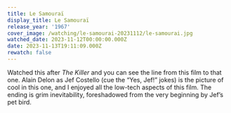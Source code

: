 ```yaml
---
title: Le Samouraï
display_title: Le Samouraï
release_year: '1967'
cover_image: /watching/le-samourai-20231112/le-samourai.jpg
watched_date: 2023-11-12T00:00:00.000Z
date: 2023-11-13T19:11:09.000Z
rewatch: false
---
```

Watched this after _The Killer_ and you can see the line from this film to that one. Alain Delon as Jef Costello (cue the “Yes, Jef!” jokes) is the picture of cool in this one, and I enjoyed all the low-tech aspects of this film. The ending is grim inevitability, foreshadowed from the very beginning by Jef’s pet bird.
